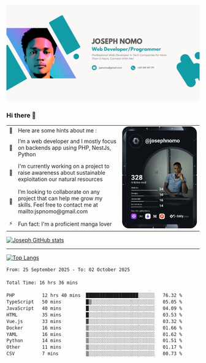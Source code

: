 ![Banner of my profile!](/Joseph_NOMO_NEW.png "Banner")

### Hi there 👋

<!--- | --  | 👋  | Here are some hints about me :                                                                                                 | <td rowspan=6><img src="/devcard.svg" width="400" alt="Joseph NOMO's Dev Card"/></td> |
| --- | --- | ------------------------------------------------------------------------------------------------------------------------------ | ------------------------------------------------------------------------------------- |
| --  | 🔭  | I’m a web developer and I mostly focus on backends app using PHP, NestJs, Python                                               |
| --  | 🦁  | I'm currently working on a project to raise awareness about sustainable exploitation our natural resources                     |
| --  | 👯  | I’m looking to collaborate on any project that can help me grow my skills. Feel free to contact me at mailto:jspnomo@gmail.com |
| --  | ⚡  | Fun fact: I'm a proficient manga lover                                                                                         |
--->

<table>
    <tr>
        <td width="1%">👋</td>
        <td width="55%">Here are some hints about me :</td>
        <td rowspan=6 width="44%"><img src="/devcard.svg" width="400" alt="Joseph NOMO's Dev Card"/></td>
    </tr>
    <tr>
        <td>🔭</td>
        <td>I’m a web developer and I mostly focus on backends app using PHP, NestJs, Python</td>
    </tr>
    <tr>
        <td>🦁</td>
        <td>I'm currently working on a project to raise awareness about sustainable exploitation our natural resources</td>
    </tr>
    <tr>
        <td>👯</td>
        <td>I’m looking to collaborate on any project that can help me grow my skills. Feel free to contact me at mailto:jspnomo@gmail.com</td>
    </tr>
    <tr>
        <td>⚡</td>
        <td>Fun fact: I'm a proficient manga lover</td>
    </tr>

</table>

[![Joseph GitHub stats](https://github-readme-stats-seven-sigma-53.vercel.app/api?username=Jspascal)](https://github.com/Jspascal/github-readme-stats)

---

[![Top Langs](https://github-readme-stats-seven-sigma-53.vercel.app/api/top-langs/?username=Jspascal&layout=compact)](https://github.com/Jspascal/github-readme-stats)

<!--START_SECTION:waka-->

```txt
From: 25 September 2025 - To: 02 October 2025

Total Time: 16 hrs 36 mins

PHP          12 hrs 40 mins  ███████████████████░░░░░░   76.32 %
TypeScript   50 mins         █▒░░░░░░░░░░░░░░░░░░░░░░░   05.05 %
JavaScript   40 mins         █░░░░░░░░░░░░░░░░░░░░░░░░   04.09 %
HTML         35 mins         █░░░░░░░░░░░░░░░░░░░░░░░░   03.53 %
Vue.js       33 mins         ▓░░░░░░░░░░░░░░░░░░░░░░░░   03.32 %
Docker       16 mins         ▒░░░░░░░░░░░░░░░░░░░░░░░░   01.66 %
YAML         16 mins         ▒░░░░░░░░░░░░░░░░░░░░░░░░   01.62 %
Python       14 mins         ▒░░░░░░░░░░░░░░░░░░░░░░░░   01.51 %
Other        11 mins         ▒░░░░░░░░░░░░░░░░░░░░░░░░   01.17 %
CSV          7 mins          ▒░░░░░░░░░░░░░░░░░░░░░░░░   00.73 %
```

<!--END_SECTION:waka-->
